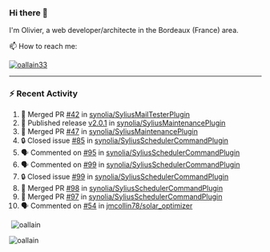 ### Hi there 👋

I'm Olivier, a web developer/architecte in the Bordeaux (France) area.

📫 How to reach me:

<p> <a href="https://twitter.com/oallain33" target="blank"><img src="https://img.shields.io/twitter/follow/oallain33?logo=twitter&style=for-the-badge" alt="oallain33" /></a> </p>

---

### :zap: Recent Activity

<!--START_SECTION:activity-->
1. 🎉 Merged PR [#42](https://github.com/synolia/SyliusMailTesterPlugin/pull/42) in [synolia/SyliusMailTesterPlugin](https://github.com/synolia/SyliusMailTesterPlugin)
2. 🚀 Published release [v2.0.1](https://github.com/synolia/SyliusMaintenancePlugin/releases/tag/v2.1.0) in [synolia/SyliusMaintenancePlugin](https://github.com/synolia/SyliusMaintenancePlugin)
3. 🎉 Merged PR [#47](https://github.com/synolia/SyliusMaintenancePlugin/pull/47) in [synolia/SyliusMaintenancePlugin](https://github.com/synolia/SyliusMaintenancePlugin)
4. 🔒 Closed issue [#85](https://github.com/synolia/SyliusSchedulerCommandPlugin/issues/85) in [synolia/SyliusSchedulerCommandPlugin](https://github.com/synolia/SyliusSchedulerCommandPlugin)
5. 🗣 Commented on [#95](https://github.com/synolia/SyliusSchedulerCommandPlugin/issues/95#issuecomment-2745650544) in [synolia/SyliusSchedulerCommandPlugin](https://github.com/synolia/SyliusSchedulerCommandPlugin)
6. 🗣 Commented on [#99](https://github.com/synolia/SyliusSchedulerCommandPlugin/issues/99#issuecomment-2745595753) in [synolia/SyliusSchedulerCommandPlugin](https://github.com/synolia/SyliusSchedulerCommandPlugin)
7. 🔒 Closed issue [#99](https://github.com/synolia/SyliusSchedulerCommandPlugin/issues/99) in [synolia/SyliusSchedulerCommandPlugin](https://github.com/synolia/SyliusSchedulerCommandPlugin)
8. 🎉 Merged PR [#98](https://github.com/synolia/SyliusSchedulerCommandPlugin/pull/98) in [synolia/SyliusSchedulerCommandPlugin](https://github.com/synolia/SyliusSchedulerCommandPlugin)
9. 🎉 Merged PR [#97](https://github.com/synolia/SyliusSchedulerCommandPlugin/pull/97) in [synolia/SyliusSchedulerCommandPlugin](https://github.com/synolia/SyliusSchedulerCommandPlugin)
10. 🗣 Commented on [#54](https://github.com/jmcollin78/solar_optimizer/issues/54#issuecomment-2745198767) in [jmcollin78/solar_optimizer](https://github.com/jmcollin78/solar_optimizer)
<!--END_SECTION:activity-->

<p>&nbsp;<img align="center" src="https://github-readme-stats.vercel.app/api?username=oallain&show_icons=true&locale=en" alt="oallain" /></p>

<p><img align="center" src="https://github-readme-streak-stats.herokuapp.com/?user=oallain&" alt="oallain" /></p>

